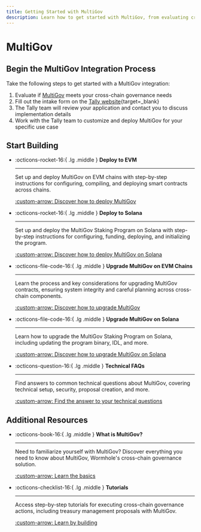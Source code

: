 ```yaml
---
title: Getting Started with MultiGov
description: Learn how to get started with MultiGov, from evaluating cross-chain governance needs to deploying with help from the Tally team.
---
```


# MultiGov

## Begin the MultiGov Integration Process

Take the following steps to get started with a MultiGov integration:

1. Evaluate if [MultiGov](/docs/learn/governance/) meets your cross-chain governance needs
2. Fill out the intake form on the [Tally website](https://www.tally.xyz/get-started){target=\_blank}
3. The Tally team will review your application and contact you to discuss implementation details
4. Work with the Tally team to customize and deploy MultiGov for your specific use case

## Start Building

<div class="grid cards" markdown>

-   :octicons-rocket-16:{ .lg .middle } **Deploy to EVM**

    ---

    Set up and deploy MultiGov on EVM chains with step-by-step instructions for configuring, compiling, and deploying smart contracts across chains.

    [:custom-arrow: Discover how to deploy MultiGov](/docs/build/contract-integrations/multigov/deploy-to-evm/)

-   :octicons-rocket-16:{ .lg .middle } **Deploy to Solana**  

    ---  

    Set up and deploy the MultiGov Staking Program on Solana with step-by-step instructions for configuring, funding, deploying, and initializing the program.  

    [:custom-arrow: Discover how to deploy MultiGov on Solana](/docs/build/contract-integrations/multigov/deploy-to-solana/)  

-   :octicons-file-code-16:{ .lg .middle } **Upgrade MultiGov on EVM Chains**

    ---

    Learn the process and key considerations for upgrading MultiGov contracts, ensuring system integrity and careful planning across cross-chain components.

    [:custom-arrow: Discover how to upgrade MultiGov](/docs/build/contract-integrations/multigov/upgrade-evm/)

-   :octicons-file-code-16:{ .lg .middle } **Upgrade MultiGov on Solana**  

    ---  

    Learn how to upgrade the MultiGov Staking Program on Solana, including updating the program binary, IDL, and more.  

    [:custom-arrow: Discover how to upgrade MultiGov on Solana](/docs/build/contract-integrations/multigov/upgrade-solana/)  

-   :octicons-question-16:{ .lg .middle } **Technical FAQs**

    ---

    Find answers to common technical questions about MultiGov, covering technical setup, security, proposal creation, and more.

    [:custom-arrow: Find the answer to your technical questions](/docs/build/contract-integrations/multigov/faq/)

</div>

## Additional Resources

<div class="grid cards" markdown>

-   :octicons-book-16:{ .lg .middle } **What is MultiGov?**

    ---

    Need to familiarize yourself with MultiGov? Discover everything you need to know about MultiGov, Wormhole's cross-chain governance solution.

    [:custom-arrow: Learn the basics](/docs/learn/governance/)

-   :octicons-checklist-16:{ .lg .middle } **Tutorials**

    ---

    Access step-by-step tutorials for executing cross-chain governance actions, including treasury management proposals with MultiGov.

    [:custom-arrow: Learn by building](/docs/tutorials/multigov/)

</div>
